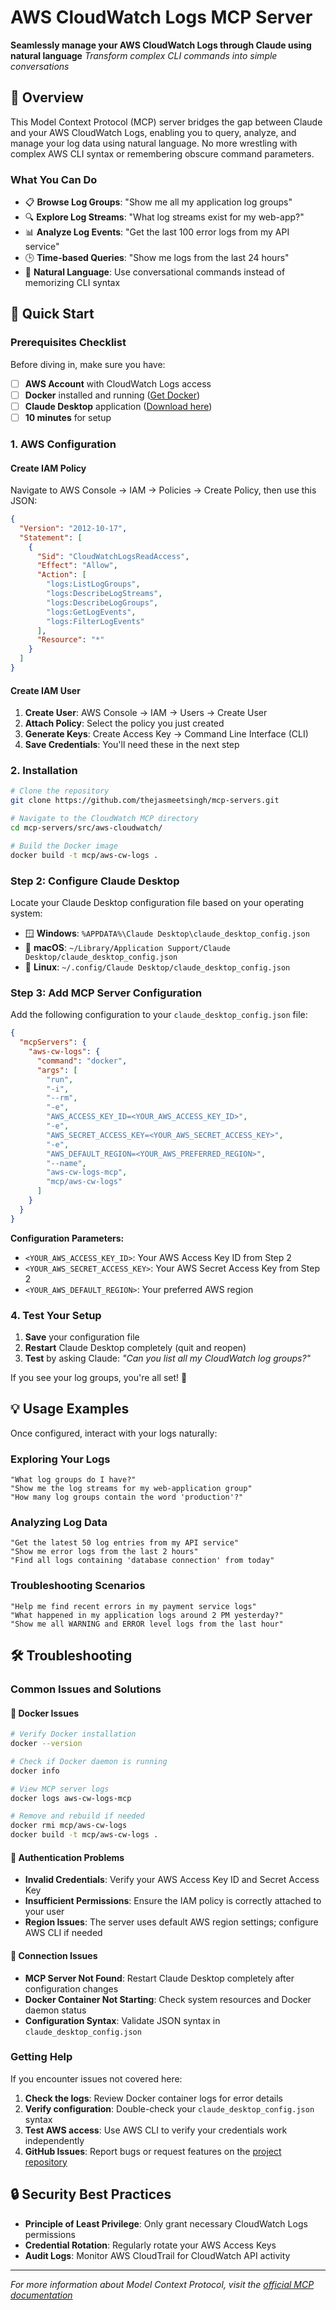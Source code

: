 # AWS CloudWatch Logs MCP Server

**Seamlessly manage your AWS CloudWatch Logs through Claude using natural language**
_Transform complex CLI commands into simple conversations_

## 🌟 Overview

This Model Context Protocol (MCP) server bridges the gap between Claude and your AWS CloudWatch Logs, enabling you to query, analyze, and manage your log data using natural language. No more wrestling with complex AWS CLI syntax or remembering obscure command parameters.

### What You Can Do

- 📋 **Browse Log Groups**: "Show me all my application log groups"
- 🔍 **Explore Log Streams**: "What log streams exist for my web-app?"
- 📊 **Analyze Log Events**: "Get the last 100 error logs from my API service"
- 🕒 **Time-based Queries**: "Show me logs from the last 24 hours"
- 💬 **Natural Language**: Use conversational commands instead of memorizing CLI syntax

## 🚀 Quick Start

### Prerequisites Checklist

Before diving in, make sure you have:

- [ ] **AWS Account** with CloudWatch Logs access
- [ ] **Docker** installed and running ([Get Docker](https://docs.docker.com/get-docker/))
- [ ] **Claude Desktop** application ([Download here](https://claude.ai/download))
- [ ] **10 minutes** for setup

### 1. AWS Configuration

#### Create IAM Policy

Navigate to AWS Console → IAM → Policies → Create Policy, then use this JSON:

```json
{
  "Version": "2012-10-17",
  "Statement": [
    {
      "Sid": "CloudWatchLogsReadAccess",
      "Effect": "Allow",
      "Action": [
        "logs:ListLogGroups",
        "logs:DescribeLogStreams",
        "logs:DescribeLogGroups",
        "logs:GetLogEvents",
        "logs:FilterLogEvents"
      ],
      "Resource": "*"
    }
  ]
}
```

#### Create IAM User

1. **Create User**: AWS Console → IAM → Users → Create User
2. **Attach Policy**: Select the policy you just created
3. **Generate Keys**: Create Access Key → Command Line Interface (CLI)
4. **Save Credentials**: You'll need these in the next step

### 2. Installation

```bash
# Clone the repository
git clone https://github.com/thejasmeetsingh/mcp-servers.git

# Navigate to the CloudWatch MCP directory
cd mcp-servers/src/aws-cloudwatch/

# Build the Docker image
docker build -t mcp/aws-cw-logs .
```

### Step 2: Configure Claude Desktop

Locate your Claude Desktop configuration file based on your operating system:

- 🪟 **Windows**: `%APPDATA%\Claude Desktop\claude_desktop_config.json`
- 🍎 **macOS**: `~/Library/Application Support/Claude Desktop/claude_desktop_config.json`
- 🐧 **Linux**: `~/.config/Claude Desktop/claude_desktop_config.json`

### Step 3: Add MCP Server Configuration

Add the following configuration to your `claude_desktop_config.json` file:

```json
{
  "mcpServers": {
    "aws-cw-logs": {
      "command": "docker",
      "args": [
        "run",
        "-i",
        "--rm",
        "-e",
        "AWS_ACCESS_KEY_ID=<YOUR_AWS_ACCESS_KEY_ID>",
        "-e",
        "AWS_SECRET_ACCESS_KEY=<YOUR_AWS_SECRET_ACCESS_KEY>",
        "-e",
        "AWS_DEFAULT_REGION=<YOUR_AWS_PREFERRED_REGION>",
        "--name",
        "aws-cw-logs-mcp",
        "mcp/aws-cw-logs"
      ]
    }
  }
}
```

**Configuration Parameters:**

- `<YOUR_AWS_ACCESS_KEY_ID>`: Your AWS Access Key ID from Step 2
- `<YOUR_AWS_SECRET_ACCESS_KEY>`: Your AWS Secret Access Key from Step 2
- `<YOUR_AWS_DEFAULT_REGION>`: Your preferred AWS region

### 4. Test Your Setup

1. **Save** your configuration file
2. **Restart** Claude Desktop completely (quit and reopen)
3. **Test** by asking Claude: _"Can you list all my CloudWatch log groups?"_

If you see your log groups, you're all set! 🎉

## 💡 Usage Examples

Once configured, interact with your logs naturally:

### Exploring Your Logs

```
"What log groups do I have?"
"Show me the log streams for my web-application group"
"How many log groups contain the word 'production'?"
```

### Analyzing Log Data

```
"Get the latest 50 log entries from my API service"
"Show me error logs from the last 2 hours"
"Find all logs containing 'database connection' from today"
```

### Troubleshooting Scenarios

```
"Help me find recent errors in my payment service logs"
"What happened in my application logs around 2 PM yesterday?"
"Show me all WARNING and ERROR level logs from the last hour"
```

## 🛠️ Troubleshooting

### Common Issues and Solutions

#### 🐳 Docker Issues

```bash
# Verify Docker installation
docker --version

# Check if Docker daemon is running
docker info

# View MCP server logs
docker logs aws-cw-logs-mcp

# Remove and rebuild if needed
docker rmi mcp/aws-cw-logs
docker build -t mcp/aws-cw-logs .
```

#### 🔐 Authentication Problems

- **Invalid Credentials**: Verify your AWS Access Key ID and Secret Access Key
- **Insufficient Permissions**: Ensure the IAM policy is correctly attached to your user
- **Region Issues**: The server uses default AWS region settings; configure AWS CLI if needed

#### 🔌 Connection Issues

- **MCP Server Not Found**: Restart Claude Desktop completely after configuration changes
- **Docker Container Not Starting**: Check system resources and Docker daemon status
- **Configuration Syntax**: Validate JSON syntax in `claude_desktop_config.json`

### Getting Help

If you encounter issues not covered here:

1. **Check the logs**: Review Docker container logs for error details
2. **Verify configuration**: Double-check your `claude_desktop_config.json` syntax
3. **Test AWS access**: Use AWS CLI to verify your credentials work independently
4. **GitHub Issues**: Report bugs or request features on the [project repository](https://github.com/thejasmeetsingh/mcp-servers)

## 🔒 Security Best Practices

- **Principle of Least Privilege**: Only grant necessary CloudWatch Logs permissions
- **Credential Rotation**: Regularly rotate your AWS Access Keys
- **Audit Logs**: Monitor AWS CloudTrail for CloudWatch API activity

---

_For more information about Model Context Protocol, visit the [official MCP documentation](https://modelcontextprotocol.io/introduction)_
